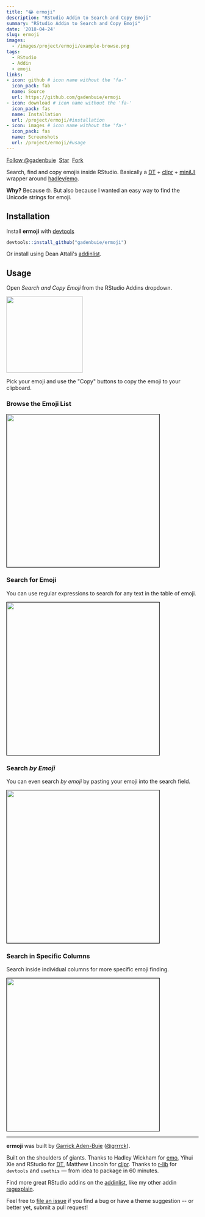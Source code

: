 ```yaml
---
title: "😂 ermoji"
description: "RStudio Addin to Search and Copy Emoji"
summary: "RStudio Addin to Search and Copy Emoji"
date: '2018-04-24'
slug: ermoji
images:
  - /images/project/ermoji/example-browse.png
tags:
  - RStudio
  - Addin
  - emoji
links:
- icon: github # icon name without the 'fa-'
  icon_pack: fab
  name: Source
  url: https://github.com/gadenbuie/ermoji
- icon: download # icon name without the 'fa-'
  icon_pack: fas
  name: Installation
  url: /project/ermoji/#installation
- icon: images # icon name without the 'fa-'
  icon_pack: fas
  name: Screenshots
  url: /project/ermoji/#usage
---
```


[ermoji-src]: https://github.com/gadenbuie/ermoji
[emo]: https://github.com/hadley/emo
[DT]: https://rstudio.github.io/DT
[clipr]: https://github.com/mdlincoln/clipr
[devtools]: https://github.com/r-lib/devtools
[miniUI]: http://shiny.rstudio.com/articles/gadget-ui.html
[addinlist]: https://github.com/daattali/addinslist

<!-- https://buttons.github.io/ -->
<a class="github-button" href="https://github.com/gadenbuie" data-show-count="true" aria-label="Follow @gadenbuie on GitHub">Follow &commat;gadenbuie</a>&nbsp;
<a class="github-button" href="https://github.com/gadenbuie/ermoji" data-icon="octicon-star" data-show-count="true" aria-label="Star gadenbuie/ermoji on GitHub">Star</a>&nbsp;
<a class="github-button" href="https://github.com/gadenbuie/ermoji/fork" data-icon="octicon-repo-forked" data-show-count="true" aria-label="Fork gadenbuie/ermoji on GitHub">Fork</a>

Search, find and copy emojis inside RStudio.
Basically a [DT] + [clipr] + [miniUI] wrapper around [hadley/emo][emo].

**Why?** Because 🤓. But also because I wanted an easy way to find the Unicode strings for emoji.

## Installation

Install **ermoji** with [devtools]

``` r
devtools::install_github("gadenbuie/ermoji")
```

Or install using Dean Attali's [addinlist].

## Usage

Open *Search and Copy Emoji* from the RStudio Addins dropdown.

<img src="/images/project/ermoji/addins-list.png" width="200px">

Pick your emoji and use the "Copy" buttons to copy the emoji to your clipboard.

### Browse the Emoji List

<img src="/images/project/ermoji/example-browse.png" width="400px" style="border: solid 1px black">

### Search for Emoji

You can use regular expressions to search for any text in the table of emoji.

<img src="/images/project/ermoji/example-global-search.png" width="400px" style="border: solid 1px black">

### Search *by Emoji*

You can even search *by emoji* by pasting your emoji into the search field.

<img src="/images/project/ermoji/example-emoji-search.png" width="400px" style="border: solid 1px black">

### Search in Specific Columns

Search inside individual columns for more specific emoji finding.

<img src="/images/project/ermoji/example-column-search.png" width="400px" style="border: solid 1px black">

***

**ermoji** was built by [Garrick Aden-Buie](https://www.garrickadenbuie.com) ([&commat;grrrck](https://twitter.com/grrrck)).

Built on the shoulders of giants. Thanks to Hadley Wickham for [emo], Yihui Xie and RStudio for [DT], Matthew Lincoln for [clipr]. Thanks to [r-lib](https://github.com/r-lib) for `devtools` and `usethis` — from idea to package in 60 minutes.

Find more great RStudio addins on the [addinlist], like my other addin [regexplain](https://github.com/gadenbuie/regexplain).

Feel free to [file an issue](https://github.com/gadenbuie/ermoji/issues) if you find a bug or have a theme suggestion -- or better yet, submit a pull request!
